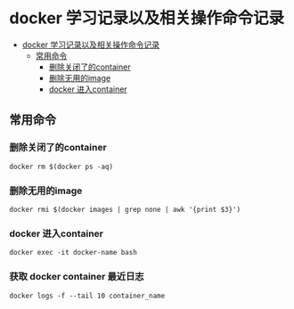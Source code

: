 # docker 学习记录以及相关操作命令记录
<!-- TOC -->

- [docker 学习记录以及相关操作命令记录](#docker-学习记录以及相关操作命令记录)
    - [常用命令](#常用命令)
        - [删除关闭了的container](#删除关闭了的container)
        - [删除无用的image](#删除无用的image)
        - [docker 进入container](#docker-进入container)

<!-- /TOC -->
## 常用命令
### 删除关闭了的container
```
docker rm $(docker ps -aq)
```
### 删除无用的image
```
docker rmi $(docker images | grep none | awk '{print $3}')
```
### docker 进入container
```
docker exec -it docker-name bash
```

### 获取 docker container 最近日志
```
docker logs -f --tail 10 container_name
```
